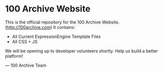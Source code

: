 100 Archive Website 
==============

This is the official repository for the 100 Archive Website.(http://100archive.com) It contains: 

* All Current ExpressionEngine Template Files
* All CSS + JS

We will be opening up to developer volunteers shortly. Help us build a better platform! 

— 100 Archive Team
